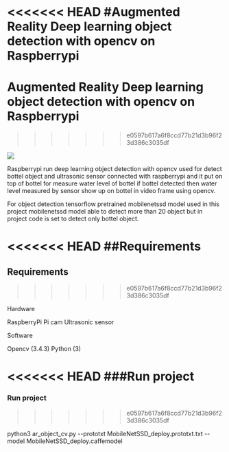 <<<<<<< HEAD
#Augmented Reality Deep learning object detection with opencv on Raspberrypi
=======
# Augmented Reality Deep learning object detection with opencv on Raspberrypi
>>>>>>> e0597b617a6f8ccd77b21d3b96f23d386c3035df

![](demo.gif)

Raspberrypi run deep learning object detection with opencv used for detect bottel object and ultrasonic sensor connected with raspberrypi and it put on top of bottel for measure water level of bottel if bottel detected then water level measured by sensor show up on bottel in video frame using opencv.

For object detection tensorflow pretrained mobilenetssd model used in this project mobilenetssd model able to detect more than 20 object but in project code is set to detect only bottel object.

<<<<<<< HEAD
##Requirements
=======
## Requirements
>>>>>>> e0597b617a6f8ccd77b21d3b96f23d386c3035df

Hardware

RaspberryPi
Pi cam
Ultrasonic sensor

Software

Opencv (3.4.3)
Python (3)

<<<<<<< HEAD
###Run project
=======
### Run project
>>>>>>> e0597b617a6f8ccd77b21d3b96f23d386c3035df

python3 ar_object_cv.py --prototxt MobileNetSSD_deploy.prototxt.txt --model MobileNetSSD_deploy.caffemodel



